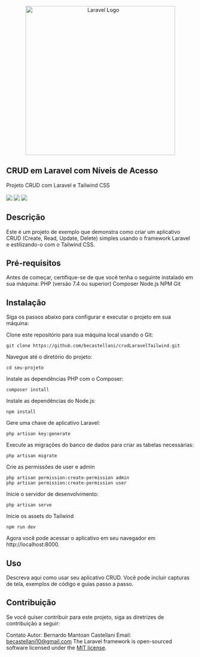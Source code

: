 <p align="center"><a href="https://laravel.com" target="_blank"><img src="https://raw.githubusercontent.com/laravel/art/master/logo-lockup/5%20SVG/2%20CMYK/1%20Full%20Color/laravel-logolockup-cmyk-red.svg" width="400" alt="Laravel Logo"></a></p>


## CRUD em Laravel com Níveis de Acesso
Projeto CRUD com Laravel e Tailwind CSS
<br>
<br>
<img src="https://img.shields.io/badge/Laravel-FF2D20?style=for-the-badge&logo=laravel&logoColor=white"> <img src="https://img.shields.io/badge/Tailwind_CSS-38B2AC?style=for-the-badge&logo=tailwind-css&logoColor=white"> <img src="https://img.shields.io/badge/PHP-777BB4?style=for-the-badge&logo=php&logoColor=white">

## Descrição
Este é um projeto de exemplo que demonstra como criar um aplicativo CRUD (Create, Read, Update, Delete) simples usando o framework Laravel e estilizando-o com o Tailwind CSS.

## Pré-requisitos
Antes de começar, certifique-se de que você tenha o seguinte instalado em sua máquina:
PHP (versão 7.4 ou superior)
Composer
Node.js
NPM
Git

## Instalação
Siga os passos abaixo para configurar e executar o projeto em sua máquina:

Clone este repositório para sua máquina local usando o Git:
```
git clone https://github.com/becastellani/crudLaravelTailwind.git
```

Navegue até o diretório do projeto:
```
cd seu-projeto
```

Instale as dependências PHP com o Composer:
```
composer install
```

Instale as dependências do Node.js:
```
npm install
```

Gere uma chave de aplicativo Laravel:
```
php artisan key:generate
```

Execute as migrações do banco de dados para criar as tabelas necessárias:
```
php artisan migrate
```

Crie as permissões de user e admin
```
php artisan permission:create-permission admin
php artisan permission:create-permission user
```

Inicie o servidor de desenvolvimento:
```
php artisan serve
```

Inicie os assets do Tailwind 
```
npm run dev
```


Agora você pode acessar o aplicativo em seu navegador em http://localhost:8000.

## Uso
Descreva aqui como usar seu aplicativo CRUD. Você pode incluir capturas de tela, exemplos de código e guias passo a passo.

## Contribuição
Se você quiser contribuir para este projeto, siga as diretrizes de contribuição a seguir:


Contato
Autor: Bernardo Mantoan Castellani
Email: becastellani10@gmail.com
The Laravel framework is open-sourced software licensed under the [MIT license](https://opensource.org/licenses/MIT).
